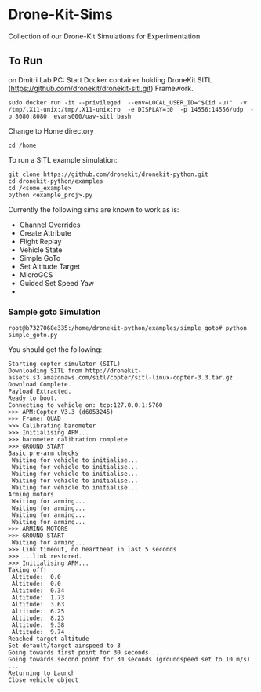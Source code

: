 # Drone-Kit-Sims
Collection of our Drone-Kit Simulations for Experimentation

## To Run
on Dmitri Lab PC:
Start Docker container holding DroneKit SITL (https://github.com/dronekit/dronekit-sitl.git) Framework. 

```
sudo docker run -it --privileged  --env=LOCAL_USER_ID="$(id -u)"  -v /tmp/.X11-unix:/tmp/.X11-unix:ro  -e DISPLAY=:0  -p 14556:14556/udp  -p 8080:8080  evans000/uav-sitl bash
```
Change to Home directory
```
cd /home
```
To run a SITL example simulation: 
```
git clone https://github.com/dronekit/dronekit-python.git
cd dronekit-python/examples
cd /<some_example>
python <example_proj>.py
```
Currently the following sims are known to work as is:
* Channel Overrides
* Create Attribute
* Flight Replay
* Vehicle State
* Simple GoTo
* Set Altitude Target
* MicroGCS
* Guided Set Speed Yaw
* 

### Sample goto Simulation
```
root@b7327068e335:/home/dronekit-python/examples/simple_goto# python simple_goto.py
```

You should get the following:
```
Starting copter simulator (SITL)
Downloading SITL from http://dronekit-assets.s3.amazonaws.com/sitl/copter/sitl-linux-copter-3.3.tar.gz
Download Complete.
Payload Extracted.
Ready to boot.
Connecting to vehicle on: tcp:127.0.0.1:5760
>>> APM:Copter V3.3 (d6053245)
>>> Frame: QUAD
>>> Calibrating barometer
>>> Initialising APM...
>>> barometer calibration complete
>>> GROUND START
Basic pre-arm checks
 Waiting for vehicle to initialise...
 Waiting for vehicle to initialise...
 Waiting for vehicle to initialise...
 Waiting for vehicle to initialise...
 Waiting for vehicle to initialise...
Arming motors
 Waiting for arming...
 Waiting for arming...
 Waiting for arming...
 Waiting for arming...
>>> ARMING MOTORS
>>> GROUND START
 Waiting for arming...
>>> Link timeout, no heartbeat in last 5 seconds
>>> ...link restored.
>>> Initialising APM...
Taking off!
 Altitude:  0.0
 Altitude:  0.0
 Altitude:  0.34
 Altitude:  1.73
 Altitude:  3.63
 Altitude:  6.25
 Altitude:  8.23
 Altitude:  9.38
 Altitude:  9.74
Reached target altitude
Set default/target airspeed to 3
Going towards first point for 30 seconds ...
Going towards second point for 30 seconds (groundspeed set to 10 m/s) ...
Returning to Launch
Close vehicle object
```

